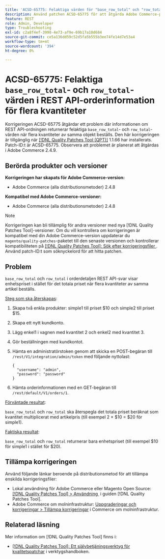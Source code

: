 ```yaml
---
title: 'ACSD-65775: Felaktiga värden för "base_row_total" och "row_total" i REST API-orderdetaljer för flera kvantiteter'
description: Använd patchen ACSD-65775 för att åtgärda Adobe Commerce-problemet där ordningsinformationen för REST API returnerar felaktiga värden för "base_row_total" och "row_total" när flera kvantiteter av samma objekt beställs.
feature: REST
role: Admin, Developer
type: Troubleshooting
exl-id: c2a8f4ef-3998-4e73-af9e-69b17a10d684
source-git-commit: ce5a136dd59c52d5fa5b555b3ee74fe14d7e53a4
workflow-type: tm+mt
source-wordcount: '394'
ht-degree: 0%

---
```


# ACSD-65775: Felaktiga `base_row_total`- och `row_total`-värden i REST API-orderinformation för flera kvantiteter

Korrigeringen ACSD-65775 åtgärdar ett problem där informationen om REST API-ordningen returnerar felaktiga `base_row_total`- och `row_total`-värden när flera kvantiteter av samma objekt beställs. Den här korrigeringen är tillgänglig när [[!DNL Quality Patches Tool (QPT)]](/help/tools/quality-patches-tool/quality-patches-tool-to-self-serve-quality-patches.md) 1.1.66 har installerats. Patch-ID:t är ACSD-65775. Observera att problemet är planerat att åtgärdas i Adobe Commerce 2.4.9.

## Berörda produkter och versioner

**Korrigeringen har skapats för Adobe Commerce-version:**

* Adobe Commerce (alla distributionsmetoder) 2.4.8

**Kompatibel med Adobe Commerce-versioner:**

* Adobe Commerce (alla distributionsmetoder) 2.4.8

>[!NOTE]
>
>Korrigeringen kan bli tillämplig för andra versioner med nya [!DNL Quality Patches Tool]-versioner. Om du vill kontrollera om korrigeringen är kompatibel med din Adobe Commerce-version uppdaterar du `magento/quality-patches`-paketet till den senaste versionen och kontrollerar kompatibiliteten på [[!DNL Quality Patches Tool]: Sök efter korrigeringsfiler &#x200B;](https://experienceleague.adobe.com/tools/commerce-quality-patches/index.html?lang=sv-SE). Använd patch-ID:t som söknyckelord för att hitta patchen.

## Problem

`base_row_total` och `row_total` i orderdetaljen REST API-svar visar enhetspriset i stället för det totala priset när flera kvantiteter av samma artikel beställs.

<u>Steg som ska återskapas</u>:

1. Skapa två enkla produkter: simple1 till priset $10 och simple2 till priset $15.
1. Skapa ett nytt kundkonto.
1. Lägg enkel1 i vagnen med kvantitet 2 och enkel2 med kvantitet 3.
1. Gör beställningen med kundkontot.
1. Hämta en administratörstoken genom att skicka en POST-begäran till `/rest/V1/integration/admin/token` med följande nyttolast:

   ```
   {
     "username": "admin",
     "password": "password"
   }
   ```

1. Hämta orderinformationen med en GET-begäran till `/rest/default/V1/orders/1`.

<u>Förväntade resultat</u>:

`base_row_total` och `row_total` ska återspegla det totala priset beräknat som kvantitet multiplicerat med artikelpris (till exempel 2 × $10 = $20 för simple1).

<u>Faktiska resultat</u>:

`base_row_total` och `row_total` returnerar bara enhetspriset (till exempel $10 för simple1 i stället för $20).

## Tillämpa korrigeringen

Använd följande länkar beroende på distributionsmetod för att tillämpa enskilda korrigeringsfiler:

* Lokal användning för Adobe Commerce eller Magento Open Source: [[!DNL Quality Patches Tool] > Användning &#x200B;](/help/tools/quality-patches-tool/usage.md) i guiden [!DNL Quality Patches Tool].
* Adobe Commerce om molninfrastruktur: [Uppgraderingar och korrigeringar > Tillämpa korrigeringar](https://experienceleague.adobe.com/docs/commerce-cloud-service/user-guide/develop/upgrade/apply-patches.html?lang=sv-SE) i Commerce om molninfrastruktur.

## Relaterad läsning

Mer information om [!DNL Quality Patches Tool] finns i:

* [[!DNL Quality Patches Tool]: Ett självbetjäningsverktyg för kvalitetspatchar](/help/tools/quality-patches-tool/quality-patches-tool-to-self-serve-quality-patches.md) i verktygshandboken.
